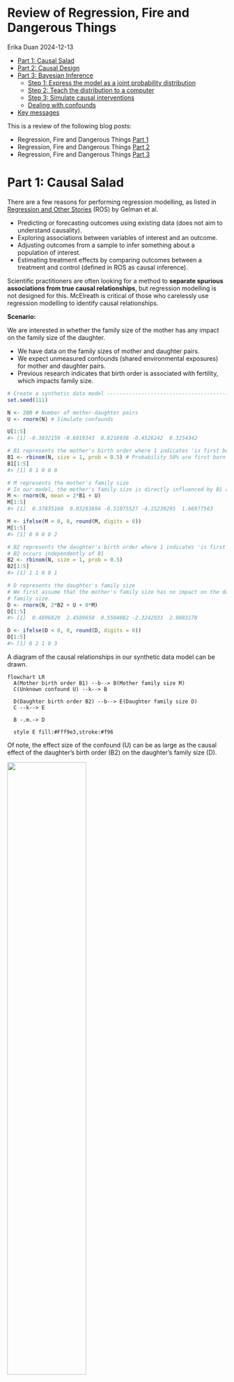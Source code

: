 Review of Regression, Fire and Dangerous Things
================
Erika Duan
2024-12-13

-   <a href="#part-1-causal-salad" id="toc-part-1-causal-salad">Part 1:
    Causal Salad</a>
-   <a href="#part-2-causal-design" id="toc-part-2-causal-design">Part 2:
    Causal Design</a>
-   <a href="#part-3-bayesian-inference"
    id="toc-part-3-bayesian-inference">Part 3: Bayesian Inference</a>
    -   <a href="#step-1-express-the-model-as-a-joint-probability-distribution"
        id="toc-step-1-express-the-model-as-a-joint-probability-distribution">Step
        1: Express the model as a joint probability distribution</a>
    -   <a href="#step-2-teach-the-distribution-to-a-computer"
        id="toc-step-2-teach-the-distribution-to-a-computer">Step 2: Teach the
        distribution to a computer</a>
    -   <a href="#step-3-simulate-causal-interventions"
        id="toc-step-3-simulate-causal-interventions">Step 3: Simulate causal
        interventions</a>
    -   <a href="#dealing-with-confounds"
        id="toc-dealing-with-confounds">Dealing with confounds</a>
-   <a href="#key-messages" id="toc-key-messages">Key messages</a>

This is a review of the following blog posts:

-   Regression, Fire and Dangerous Things [Part
    1](https://elevanth.org/blog/2021/06/15/regression-fire-and-dangerous-things-1-3/)  
-   Regression, Fire and Dangerous Things [Part
    2](https://elevanth.org/blog/2021/06/21/regression-fire-and-dangerous-things-2-3/)  
-   Regression, Fire and Dangerous Things [Part
    3](https://elevanth.org/blog/2021/06/29/regression-fire-and-dangerous-things-3-3/)

# Part 1: Causal Salad

There are a few reasons for performing regression modelling, as listed
in [Regression and Other
Stories](https://avehtari.github.io/ROS-Examples/) (ROS) by Gelman et
al. 

-   Predicting or forecasting outcomes using existing data (does not aim
    to understand causality).  
-   Exploring associations between variables of interest and an
    outcome.  
-   Adjusting outcomes from a sample to infer something about a
    population of interest.  
-   Estimating treatment effects by comparing outcomes between a
    treatment and control (defined in ROS as causal inference).

Scientific practitioners are often looking for a method to **separate
spurious associations from true causal relationships**, but regression
modelling is not designed for this. McElreath is critical of those who
carelessly use regression modelling to identify causal relationships.

**Scenario:**

We are interested in whether the family size of the mother has any
impact on the family size of the daughter.

-   We have data on the family sizes of mother and daughter pairs.  
-   We expect unmeasured confounds (shared environmental exposures) for
    mother and daughter pairs.  
-   Previous research indicates that birth order is associated with
    fertility, which impacts family size.

``` r
# Create a synthetic data model ------------------------------------------------
set.seed(111)

N <- 200 # Number of mother-daughter pairs
U <- rnorm(N) # Simulate confounds

U[1:5]
#> [1] -0.3832159 -0.6019343  0.8216938 -0.4526242  0.3254342

# B1 represents the mother's birth order where 1 indicates 'is first born'
B1 <- rbinom(N, size = 1, prob = 0.5) # Probability 50% are first born
B1[1:5]
#> [1] 0 1 0 0 0

# M represents the mother's family size
# In our model, the mother's family size is directly influenced by B1 and U
M <- rnorm(N, mean = 2*B1 + U) 
M[1:5]
#> [1]  0.37835160  0.03283694 -0.51075527 -4.15239295  1.66977563

M <- ifelse(M < 0, 0, round(M, digits = 0))
M[1:5]
#> [1] 0 0 0 0 2

# B2 represents the daughter's birth order where 1 indicates 'is first born' 
# B2 occurs independently of B1 
B2 <- rbinom(N, size = 1, prob = 0.5)
B2[1:5]
#> [1] 1 1 0 0 1 

# D represents the daughter's family size 
# We first assume that the mother's family size has no impact on the daughter's 
# family size.  
D <- rnorm(N, 2*B2 + U + 0*M) 
D[1:5]
#> [1]  0.4896820  2.4589650  0.5504082 -2.3242933  2.9083178  

D <- ifelse(D < 0, 0, round(D, digits = 0))
D[1:5]
#> [1] 0 2 1 0 3
```

A diagram of the causal relationships in our synthetic data model can be
drawn.

``` mermaid
flowchart LR  
  A(Mother birth order B1) --b--> B(Mother family size M) 
  C(Unknown confound U) --k--> B 
  
  D(Daughter birth order B2) --b--> E(Daughter family size D) 
  C --k--> E
  
  B -.m.-> D
  
  style E fill:#Fff9e3,stroke:#f96
```

Of note, the effect size of the confound (U) can be as large as the
causal effect of the daughter’s birth order (B2) on the daughter’s
family size (D).

<img
src="regression_richard_mcelreath_files/figure-gfm/unnamed-chunk-4-1.png"
style="width:60.0%" />

<img
src="regression_richard_mcelreath_files/figure-gfm/unnamed-chunk-4-2.png"
style="width:60.0%" />

<img
src="regression_richard_mcelreath_files/figure-gfm/unnamed-chunk-4-3.png"
style="width:60.0%" />

In our synthetic data model, the mother’s family size (M) has **no
impact** on the daughter’s family size (D). But what happens when we
include M in a regression model to predict D?

``` r
# Build linear regression model D = b0 + b1*M ---------------------------------- 
only_M <- lm(D ~ M)

# Output tidy linear regression coefficients and p-values  
tidy(only_M) 
```

    # A tibble: 2 x 5
      term        estimate std.error statistic  p.value
      <chr>          <dbl>     <dbl>     <dbl>    <dbl>
    1 (Intercept)    0.978    0.118       8.26 2.03e-14
    2 M              0.231    0.0685      3.38 8.82e- 4

``` r
# Output model performance metrics
glance(only_M)
```

    # A tibble: 1 x 12
      r.squared adj.r.squared sigma statistic  p.value    df logLik   AIC   BIC
          <dbl>         <dbl> <dbl>     <dbl>    <dbl> <dbl>  <dbl> <dbl> <dbl>
    1    0.0545        0.0497  1.23      11.4 0.000882     1  -324.  654.  663.
    # i 3 more variables: deviance <dbl>, df.residual <int>, nobs <int>

The linear regression model indicates that M is positively associated
with D
i.e. ![E(D) = 0.98 + 0.23 M](https://latex.codecogs.com/svg.latex?E%28D%29%20%3D%200.98%20%2B%200.23%20M "E(D) = 0.98 + 0.23 M").
This contrasts with our prior knowledge that D is independent of M and
**should be incredibly scary to regression modelling practitioners**. In
the real world, it is extremely plausible that an unknown confounder
exists that is predictive of both predictor AND outcome variables.

What happens if we add more variables into our linear regression model?
Does the misleading association between M and D disappear?

``` r
# Build linear regression model D = b0 + b1*M + b2*B1 + b3*B2 ------------------ 
M_B1_B2 <- lm(D ~ M + B1 + B2)

# Output tidy linear regression coefficients and p-values  
tidy(M_B1_B2) 
```

    # A tibble: 4 x 5
      term        estimate std.error statistic  p.value
      <chr>          <dbl>     <dbl>     <dbl>    <dbl>
    1 (Intercept)    0.400    0.132       3.02 2.88e- 3
    2 M              0.373    0.0658      5.67 5.15e- 8
    3 B1            -0.437    0.166      -2.64 9.07e- 3
    4 B2             1.33     0.145       9.16 6.85e-17

``` r
# Output model performance metrics
glance(M_B1_B2)
```

    # A tibble: 1 x 12
      r.squared adj.r.squared sigma statistic  p.value    df logLik   AIC   BIC
          <dbl>         <dbl> <dbl>     <dbl>    <dbl> <dbl>  <dbl> <dbl> <dbl>
    1     0.352         0.343  1.02      35.6 2.15e-18     3  -286.  582.  598.
    # i 3 more variables: deviance <dbl>, df.residual <int>, nobs <int>

Unfortunately, adding the variables B1 and B2 produced a model with a
larger ![\beta](https://latex.codecogs.com/svg.latex?%5Cbeta "\beta")
coefficient for M. B1 is also negatively associated with D, despite our
synthetic model specifying M to be positively dependent on B1 (so we
expect B1 and M to at least have
![\beta](https://latex.codecogs.com/svg.latex?%5Cbeta "\beta")
coefficients with the same sign).

If we examined model performance metrics like AIC and BIC, we would be
misled into concluding that the second model was the better model. It is
likely that the second model is a more predictive model. However, the
second model is also more misleading if we wanted to infer causal
relationships between the predictor (B1, B2 and M) and response (D)
variables.

This example illustrates the dangers of causal salads, where we throw
many variables into a model and hope to identify some statistically
significant ones. The best way to counter this practice is to explicitly
think about the **causal relationships among predictor variables** and
not just the causal relationships between predictor and response
variables.

In this case, our scenario is the result of **bias amplification**:

-   A predictor variable or exposure of interest (M) is confounded by
    another variable (U).  
-   Another predictor variable (B1) is included, which is also a strong
    predictor of the original exposure of interest (M). This is because
    `M <- rnorm(N, 2*B1 + U)`.  
-   The addition of B1 tends to amplify the effects of U and make
    inference worse.  
-   Best practice would be to add additional predictor variables which
    are hypothesised to be strong predictors of the outcome **but** not
    the exposure (B2). In research however, it may not be easy to
    identify such variables confidently, especially when there is
    limited information about existing causal relationships.

``` r
# Build linear regression model D = b0 + b1*M + b2*B2 ------------------ 
M_B2 <- lm(D ~ M + B2)

# Output tidy linear regression coefficients and p-values  
tidy(M_B2) 
```

    # A tibble: 3 x 5
      term        estimate std.error statistic  p.value
      <chr>          <dbl>     <dbl>     <dbl>    <dbl>
    1 (Intercept)    0.282    0.126       2.23 2.70e- 2
    2 M              0.288    0.0582      4.94 1.63e- 6
    3 B2             1.33     0.148       8.99 2.06e-16

``` r
# The coefficients of the model D ~ M + B2 are more sensible than those of 
# D ~ M + B1 + B2, although the coefficient of M is still misleading.   
```

# Part 2: Causal Design

Regression has no direction whereas causal models are built from
directional relationships. The simplest model
![X \to Y](https://latex.codecogs.com/svg.latex?X%20%5Cto%20Y "X \to Y")
tells us that:

-   A change in X will cause a change in Y.  
-   A change in Y will not impact X.

We can turn our modelling question into the causal graph below. This
graph represents our hypothesis about what is happening, which is why we
include an arrow from M to D.

``` mermaid
flowchart TD  
  B1 -- b --> M  
  U -- k --> M  
  U -- k --> D   
  B2 -- b --> D
  
  M -- m --> D
  
  style D fill:#Fff9e3,stroke:#333
```

Other graph construction decisions:

-   We assume that the influence of birth order on family size ***b***
    is consistent over time (the same effect size for mothers and
    daughters). This assumption may come from domain knowledge or be a
    common sense simplification.  
-   We also assume that the influence of the unobserved confound ***k***
    is the same for mothers and daughters.

The covariance between two variables can be calculated directly from a
causal graph.

If ***b*** is the causal influence of B1 on M, then the covariance
between B1 and M is just the causal effect ***b*** multiplied by the
variance of B1.

![cov(B_1, M) = b \times var(B_1)](https://latex.codecogs.com/svg.latex?cov%28B_1%2C%20M%29%20%3D%20b%20%5Ctimes%20var%28B_1%29 "cov(B_1, M) = b \times var(B_1)")

![b = \tfrac{cov(B_1, M)}{var(B_1)}](https://latex.codecogs.com/svg.latex?b%20%3D%20%5Ctfrac%7Bcov%28B_1%2C%20M%29%7D%7Bvar%28B_1%29%7D "b = \tfrac{cov(B_1, M)}{var(B_1)}")

``` r
# Check causal influence estimation using a causal graph -----------------------
cov(B1, M) / var(B1)

#> [1] 1.246625  
```

``` r
# Check covariate estimation using linear regression ---------------------------
lm(M ~ B1) |>
  tidy()
```

    # A tibble: 2 x 5
      term        estimate std.error statistic  p.value
      <chr>          <dbl>     <dbl>     <dbl>    <dbl>
    1 (Intercept)    0.545     0.111      4.90 2.01e- 6
    2 B1             1.25      0.157      7.95 1.36e-13

We are interested in the causal influence of M on D and would therefore
like to estimate ***m***. We know the following things:

-   We do not know U or ***k*** as U is unobserved.  
-   We can calculate
    ![cov(B_1, D) = b\times m \times var(B_1)](https://latex.codecogs.com/svg.latex?cov%28B_1%2C%20D%29%20%3D%20b%5Ctimes%20m%20%5Ctimes%20var%28B_1%29 "cov(B_1, D) = b\times m \times var(B_1)")
    as we multiply the causes ***b*** and ***m*** when there are
    multiple arrows on a path.

We can therefore solve for ***m***.

![m = \tfrac{cov(B_1, D)}{b\times var(B_1)}](https://latex.codecogs.com/svg.latex?m%20%3D%20%5Ctfrac%7Bcov%28B_1%2C%20D%29%7D%7Bb%5Ctimes%20var%28B_1%29%7D "m = \tfrac{cov(B_1, D)}{b\times var(B_1)}")
where
![b = \tfrac{cov(B_1, M)}{var(B_1)}](https://latex.codecogs.com/svg.latex?b%20%3D%20%5Ctfrac%7Bcov%28B_1%2C%20M%29%7D%7Bvar%28B_1%29%7D "b = \tfrac{cov(B_1, M)}{var(B_1)}")

![m = \tfrac{cov(B_1, D)}{cov(B_1, M)}](https://latex.codecogs.com/svg.latex?m%20%3D%20%5Ctfrac%7Bcov%28B_1%2C%20D%29%7D%7Bcov%28B_1%2C%20M%29%7D "m = \tfrac{cov(B_1, D)}{cov(B_1, M)}")

``` r
# Solve for m using a causal graph ---------------------------------------------
cov(B1, D) / cov(B1, M)
#> [1] -0.02005616  

# This agrees with our prior knowledge that M has no effect on D  
```

``` r
# Test for different values of m -----------------------------------------------
set.seed(111)

D2 <- rnorm(N, 2*B2 + U + 0.7*M) 
D2 <- ifelse(D2 < 0, 0, round(D2, digits = 0))

cov(B1, D2) / cov(B1, M)
#> [1] 0.3991978

D3 <- rnorm(N, 2*B2 + U + 1.5*M) 
D3 <- ifelse(D3 < 0, 0, round(D3, digits = 0))

cov(B1, D3) / cov(B1, M)
#> [1] 1.19655
```

However, this solution does not provide us information about the
uncertainty of our estimate of ***m***. A computationally intensive way
of doing this is to repeat the data simulation many times and obtain a
bootstrap estimate. However, performing bootstraps is not always
possible.

``` r
# Calculate bootstrap estimate for 1000 simulations ----------------------------
set.seed(111)

N <- 200 
U <- rnorm(N, 0, 1) 
B1 <- rbinom(N, size=1, prob = 0.5) 
M <- rnorm(N, 2*B1 + U)
M <- ifelse(M < 0, 0, round(M, digits = 0))
B2 <- rbinom(N, size = 1, prob = 0.5)
D <- rnorm(N, 2*B2 + U + 0*M)
D <- ifelse(D < 0, 0, round(D, digits = 0))

# Define bootstrap statistic i.e. m = cov(B1, D) / cov(B1, M)  
f <- function(data,indices) 
  with(data[indices,], cov(B1, D) / cov(B1, M))

# Define dataset structure
data_sim <- data.frame(
  M = M,
  D = D,
  B1 = B1,
  B2 = B2
)

# Perform bootstrap
boot(data = data_sim, statistic = f, R = 1000) |>
  tidy()
```

    # A tibble: 1 x 3
      statistic     bias std.error
          <dbl>    <dbl>     <dbl>
    1   -0.0201 0.000772     0.151

Thinking like a graph involves multiple stages:

-   **Step 1:** Specify a generative model of the data and include
    unmeasured confounds. This generative model can be a simple directed
    acyclic graph (DAG) or a detailed system of equations.  
-   **Step 2:** Choose a specific exposure of interest and outcome of
    interest, for example M and D respectively.  
-   **Step 3:** Use the model structure to deduce a procedure for
    calculating the causal influence of the exposure on the outcome.  
-   **Step 4:** Repeat steps 2 and 3 if calculating multiple causal
    effects.

A single causal model implies a variety of statistical models, with
potentially a different statistical model for each causal question.

Even if we do not have any ideas about the exact functions between
different variables, we can use **do-calculus** to query a DAG and
determine if there is a method to estimate a causal effect.

The key ideas behind **do-calculus** are:

-   Use statistical or experimental design choices to remove confounds
    for an association of interest between an exposure and outcome.
    Graphically, this is equivalent to removing all arrows entering the
    exposure of interest. In medical research, we can achieve this
    scenario by conducting randomised controlled trials (RCTs) to
    experimentally set different values for M.  
-   The remaining association is an estimate of the causal effect of the
    exposure on the outcome.

In our scenario, we would be interested in modelling the intervention
below to calculate
![p(D\|do(M))](https://latex.codecogs.com/svg.latex?p%28D%7Cdo%28M%29%29 "p(D|do(M))"),
which is the distribution of D when we intervene on M.

``` mermaid
flowchart TD  
  U --> D   
  B2 --> D
  M --> D
  
  B1
  
  style D fill:#Fff9e3,stroke:#333
```

When RCTs cannot be conducted (for ethical or financial reasons),
do-calculus provides an algorithm for deducing statistical methods to
convert our original hypothesised model into the simplified model above
and to then calculate
![p(D\|do(M))](https://latex.codecogs.com/svg.latex?p%28D%7Cdo%28M%29%29 "p(D|do(M))").

# Part 3: Bayesian Inference

According to McElreath, **full-luxury Bayesian inference** is an
approach which:

-   Uses all variables and expresses all of their relationships as a
    joint probability distribution (only uses one statistical model
    unlike the causal graph approach).  
-   Any available data can be used to constrain the joint probability
    distribution, eliminate possibilities and refine information about
    causal effects.  
-   This process automatically realises and derives the statistical
    implications of the causal model.  
-   This process allows estimations in finite samples, with missing
    data, measurement errors or other common errors present.

## Step 1: Express the model as a joint probability distribution

We can rewrite our original generative code as a joint probability
distribution.

``` r
# Original generative model to be converted ------------------------------------
set.seed(111)

N <- 200 
U <- rnorm(N, 0, 1) 
B1 <- rbinom(N, size=1, prob = 0.5) 
M <- rnorm(N, 2*B1 + U)
M <- ifelse(M < 0, 0, round(M, digits = 0)) # [1]
B2 <- rbinom(N, size = 1, prob = 0.5)
D <- rnorm(N, 2*B2 + U + 0*M)
D <- ifelse(D < 0, 0, round(D, digits = 0)) # [1]

# [1] We will skip these lines to simplify our joint probability distribution
```

Let ![i](https://latex.codecogs.com/svg.latex?i "i") represent an
individual mother-daughter pair. The joint probability distribution is
derived from the following distinct probability distributions:

![M_i \sim Normal(\mu_i, \sigma)](https://latex.codecogs.com/svg.latex?M_i%20%5Csim%20Normal%28%5Cmu_i%2C%20%5Csigma%29 "M_i \sim Normal(\mu_i, \sigma)")
where
![\mu_i = \alpha_1 + bB\_{1,i} + kU_i](https://latex.codecogs.com/svg.latex?%5Cmu_i%20%3D%20%5Calpha_1%20%2B%20bB_%7B1%2Ci%7D%20%2B%20kU_i "\mu_i = \alpha_1 + bB_{1,i} + kU_i")

![D_i \sim Normal(\nu_i, \tau)](https://latex.codecogs.com/svg.latex?D_i%20%5Csim%20Normal%28%5Cnu_i%2C%20%5Ctau%29 "D_i \sim Normal(\nu_i, \tau)")
where
![\nu_i = \alpha_2 + bB\_{2,i} + mM_i+ kU_i](https://latex.codecogs.com/svg.latex?%5Cnu_i%20%3D%20%5Calpha_2%20%2B%20bB_%7B2%2Ci%7D%20%2B%20mM_i%2B%20kU_i "\nu_i = \alpha_2 + bB_{2,i} + mM_i+ kU_i")

![B\_{j,i} \sim Bernoulli(p)](https://latex.codecogs.com/svg.latex?B_%7Bj%2Ci%7D%20%5Csim%20Bernoulli%28p%29 "B_{j,i} \sim Bernoulli(p)")

![U_i \sim Normal(0,1)](https://latex.codecogs.com/svg.latex?U_i%20%5Csim%20Normal%280%2C1%29 "U_i \sim Normal(0,1)")

The values for U have not been observed so we cannot estimate the mean
and variance of U. However, it is fine to assign U a standardised normal
distribution. As U is an unobserved variable, it is a prior.

We also need to specify probability distributions for the latent
variables ***b***, ***m***, ***k*** and so on. These parameters are also
unobserved variables and therefore also priors. Assigning prior
probability distributions to unobserved variables is an art that can be
refined by simulating the observations implied by the prior probability
assignments. For our scenario, we will use weakly regularising
distributions that encode skepticism of large causal effects.

![\alpha_1, \alpha_2, b, m \sim Normal(0, 0.5)](https://latex.codecogs.com/svg.latex?%5Calpha_1%2C%20%5Calpha_2%2C%20b%2C%20m%20%5Csim%20Normal%280%2C%200.5%29 "\alpha_1, \alpha_2, b, m \sim Normal(0, 0.5)")  
![k, \sigma, \tau \sim Exponential(1)](https://latex.codecogs.com/svg.latex?k%2C%20%5Csigma%2C%20%5Ctau%20%5Csim%20Exponential%281%29 "k, \sigma, \tau \sim Exponential(1)")  
![p \sim Beta(2,2)](https://latex.codecogs.com/svg.latex?p%20%5Csim%20Beta%282%2C2%29 "p \sim Beta(2,2)")

The parameter ***k*** has been assigned an exponential distribution to
constrain it to be positive. Although we do not know if the effect of U
on M or D is positive or negative, we need to force it to be one or the
other as the sign of U impacts each M-D pair. This enforced constraint
helps with the next step.

## Step 2: Teach the distribution to a computer

The variables of our final joint probability distribution are:

-   the observed variables (the data)  
-   the latent variables (the unknown parameters)

Every time we acquire new data, we acquire new information about these
variables and we can update the joint distribution to see if it implies
new information about any of the other i.e. latent variables.

In our scenario, the information we have is observations of M, D, B1 and
B2. We want to know if these observations imply anything about ***m***.

``` r
# Load Bayesian modelling packages ---------------------------------------------
library(rethinking)
library(cmdstanr)

# Define Bayesian model --------------------------------------------------------
data <- list(N = N,
             M = M,
             D = D,
             B1 = B1,
             B2 = B2)

set.seed(111)

bayes_model <- ulam(
  alist(
    # Mum model
    M ~ normal(mu, sigma),
    mu <- a1 + b*B1 + k*U[i],
    
    # Daughter model
    D ~ normal(nu, tau),
    nu <- a2 + b*B2 + m*M + k*U[i],
    
    # B1 and B2
    B1 ~ bernoulli(p),
    B2 ~ bernoulli(p),
    
    # Unmeasured confound is also included
    vector[N]:U ~ normal(0, 1),
    
    # Priors or latent variables
    c(a1, a2, b, m) ~ normal(0, 0.5),
    c(k, sigma, tau) ~ exponential(1),
    p ~ beta(2, 2)
  ),
  data = data,
  chains = 4, 
  cores = 4, 
  iter = 2000, 
  cmdstan = TRUE)
```

The `cmdstanr` package uses automatic differentiation to sample from the
approximate joint distribution of the specified model, **conditional on
the observed data**.

``` r
# Summarise the marginal distributions of m, b and k ---------------------------
precis(bayes_model, pars = c("m", "b", "k")) 
```

            mean        sd       5.5%     94.5%     rhat  ess_bulk
    m 0.06425187 0.1190338 -0.1317059 0.2571193 1.019846  223.8204
    b 1.25957636 0.1005843  1.1013234 1.4215938 1.000825 3842.8306
    k 0.59038828 0.1671759  0.2837118 0.8159069 1.023639  188.5850

``` r
# Estimates for m, b and k are much closer to the original values used in our 
# generative model i.e. m = 0, b = 2 and k = 1.   
```

## Step 3: Simulate causal interventions

Imagine that we also want to know the causal effect of intervening on B1
on D
i.e. ![P(D \| do(B_1))](https://latex.codecogs.com/svg.latex?P%28D%20%7C%20do%28B_1%29%29 "P(D | do(B_1))").
This causal effect depends on multiple parameters (the product of
***b*** and ***m*** instead of only ***m***) and it can also be
computed.

``` r
# Directly calculate b*m from original Bayesian model --------------------------
# As the causal model is a linear model, the average effect of intervening on B1
# must be b * m.    

posterior <- extract.samples(bayes_model)
quantile(with(posterior, b*m))
```

             0%         25%         50%         75%        100% 
    -0.40037008 -0.01866835  0.08150841  0.18459810  0.55531662 

The median is 0.082 and there is a wide range of both positive and
negative effects, which indicates that there is no effect on D when we
intervene on B1. This is expected, as ***m*** is close to 0 and
uncertain.

``` r
# Simulate intervention on B1 and its effect on D ------------------------------
# B1 can only be 0 or 1 

# Scenario 1: Let B1 = 0  
# Simulate the distribution of M   
M_B1_0 <- with(posterior, a1 + b*0 + k*0)
# Use simulated values of M to simulate the distribution of D  
D_B1_0 <- with(posterior, a2 + b*0 + m*M_B1_0 + k*0)

# Scenario 2: Let B1 = 1
M_B1_1 <- with(posterior, a1 + b*1 + k*0)
D_B1_1 <- with(posterior, a2 + b*0 + m*M_B1_1 + k*0)

# Obtain distribution of D_B1_1 - D_B1_0 --------------------------------------- 
# This is the causal effect of changing B1 from 0 to 1    
dist_D_B1 <- D_B1_1 - D_B1_0
quantile(dist_D_B1)
```

             0%         25%         50%         75%        100% 
    -0.40037008 -0.01866835  0.08150841  0.18459810  0.55531662 

The quantiles calculated by the two methods are identical, as they are
computed from the same simulated samples from the joint probability
distribution.

## Dealing with confounds

An advantage of Bayesian inference is that it can automatically discover
ways to manage confounds like U.

Imagine we have a more complicated generative model where B1 also
influences D directly (for example, because first-born mothers tend to
gain an inheritance which can support their daughter’s future family).
We also have two new variables V and W, which are caused by U.

``` mermaid
flowchart TD  
  U --v--> V 
  U --w--> W 
  U --k--> D 
  U --k--> M
  
  B2 --b--> D
  M --m--> D
  
  B1 --b--> M
  B1 --d--> D
  
  style D fill:#Fff9e3,stroke:#333
```

B1 therefore becomes another confound that we have to control for when
calculating the causal effect of M on D. However, we can now use V and W
to remove the confounding effect of U.

``` r
# Define more complex Bayesian model -------------------------------------------
set.seed(111)

N <- 200 

# Simulate unobserved confound U and its effects on V and W
U <- rnorm(N, 0, 1) 
V <- rnorm(N, U, 1)
W <- rnorm(N, U, 1)

# Simulate birth order and family size
B1 <- rbinom(N, size = 1, prob = 0.5) 
M <- rnorm(N, 2*B1 + U)

B2 <- rbinom(N, size = 1, prob = 0.5)
D <- rnorm(N, 2*B2 + 0.5*B1 + U + 0*M)

# Define Bayesian model --------------------------------------------------------
# We no longer know the distributions of B1 and B2
complex_data <- list(
  N = N,
  M = M,
  D = D,
  B1 = B1,
  B2 = B2,
  V = V,
  W = W)

complex_bayes_model <- ulam(
    alist(
        M ~ normal(muM, sigmaM),
        muM <- a1 + b*B1 + k*U[i],
        
        D ~ normal(muD, sigmaD),
        muD <- a2 + b*B2 + d*B1 + m*M + k*U[i],
        
        W ~ normal(muW, sigmaW),
        muW <- a3 + w*U[i],
        
        V ~ normal(muV , sigmaV),
        muV <- a4 + v*U[i],
        
        vector[N]:U ~ normal(0, 1),
        
        # Still use weakly regularising distributions for priors
        c(a1, a2, a3, a4, b, d, m) ~ normal(0, 0.5),
        c(k, w, v) ~ exponential(1),
        c(sigmaM, sigmaD, sigmaW, sigmaV) ~ exponential(1)
        
    ), 
    data = complex_data,
    chains = 4, 
    cores = 4 , 
    iter = 2000 , 
    cmdstan = TRUE)
```

``` r
precis(complex_bayes_model)
```

                  mean         sd        5.5%      94.5%      rhat ess_bulk
    m       0.16960054 0.08188694  0.03960823 0.30279672 1.0012207 2147.273
    d       0.11476251 0.21787101 -0.21937491 0.46469234 1.0009631 3376.670
    b       1.95276557 0.11099411  1.77532945 2.12747330 1.0014163 4492.762
    a4      0.06231286 0.09396005 -0.09135014 0.21177960 1.0018730 1730.048
    a3     -0.09258681 0.09619545 -0.24360191 0.06319867 1.0015615 2133.334
    a2      0.02533199 0.14210585 -0.19491012 0.25011709 1.0002476 2927.299
    a1     -0.02933989 0.10772048 -0.20312861 0.14205601 1.0002731 2216.305
    v       1.03576492 0.09353699  0.89094659 1.18875650 1.0015247 1612.433
    w       0.94411181 0.09734003  0.79335103 1.10128210 0.9999713 2242.923
    k       0.97237904 0.09985011  0.81729938 1.13449495 1.0028707 1117.619
    sigmaV  0.85668174 0.07402561  0.73700181 0.97304161 1.0008793 1755.953
    sigmaW  1.01028818 0.06871882  0.90271051 1.12292165 1.0000127 3043.080
    sigmaD  1.12867762 0.07092363  1.02012395 1.24701320 0.9997250 4284.407
    sigmaM  0.98410645 0.07165032  0.87547982 1.10058695 1.0030935 2006.551

``` r
# Examine results from confounded multiple regression model --------------------
lm(D ~ M + B1 + B2 + V + W) |>
  tidy()
```

    # A tibble: 6 x 5
      term        estimate std.error statistic  p.value
      <chr>          <dbl>     <dbl>     <dbl>    <dbl>
    1 (Intercept)  -0.0982    0.160     -0.615 5.39e- 1
    2 M             0.380     0.0779     4.88  2.24e- 6
    3 B1           -0.258     0.232     -1.11  2.67e- 1
    4 B2            2.17      0.174     12.5   1.39e-26
    5 V             0.260     0.0836     3.11  2.17e- 3
    6 W             0.297     0.0755     3.93  1.18e- 4

``` r
# Multiple regression fails to account for confounding relationships and 
# provides a positive coefficient for m.  
```

A disadvantage of the Bayesian inference approach is that some
calculations are inefficient or impossible to run. Some algebraic
thinking can help make the inference more efficient and reliable.

For example, in our original model, we can ignore the impact of U by
treating M and D as pairs of values drawn from a common (multivariate
normal) distribution with some correlation induced by U.

The joint probability distribution therefore does not need to include U:

![\Bigl( \begin{matrix} M_i \\\\ D_i \end{matrix} \Bigr) \sim MVNormal \Bigl( \bigl( \begin{matrix} u_i \\\\ v_i \end{matrix} \bigr) , \Sigma \Bigr)](https://latex.codecogs.com/svg.latex?%5CBigl%28%20%5Cbegin%7Bmatrix%7D%20M_i%20%5C%5C%20D_i%20%5Cend%7Bmatrix%7D%20%5CBigr%29%20%5Csim%20MVNormal%20%5CBigl%28%20%5Cbigl%28%20%5Cbegin%7Bmatrix%7D%20u_i%20%5C%5C%20v_i%20%5Cend%7Bmatrix%7D%20%5Cbigr%29%20%2C%20%5CSigma%20%5CBigr%29 "\Bigl( \begin{matrix} M_i \\ D_i \end{matrix} \Bigr) \sim MVNormal \Bigl( \bigl( \begin{matrix} u_i \\ v_i \end{matrix} \bigr) , \Sigma \Bigr)")

![u_i = a_1 + bB\_{1,i}](https://latex.codecogs.com/svg.latex?u_i%20%3D%20a_1%20%2B%20bB_%7B1%2Ci%7D "u_i = a_1 + bB_{1,i}")

![v_i = a_2 + bB\_{2,i} + mM_i](https://latex.codecogs.com/svg.latex?v_i%20%3D%20a_2%20%2B%20bB_%7B2%2Ci%7D%20%2B%20mM_i "v_i = a_2 + bB_{2,i} + mM_i")

![B\_{j, i} \sim Bernoulli(p)](https://latex.codecogs.com/svg.latex?B_%7Bj%2C%20i%7D%20%5Csim%20Bernoulli%28p%29 "B_{j, i} \sim Bernoulli(p)")

``` r
# Define simplified Bayesian model ---------------------------------------------
set.seed(111)

# Sigma is the covariance matrix that attempts to learn the residual association
# between M and D due to U so U can be excluded

mvn_bayes_model <- ulam(
    alist(
        c(M, D) ~ multi_normal(c(mu, nu), Rho, Sigma),
        mu <- a1 + b*B1, 
        nu <- a2 + b*B2 + m*M,
        
        c(a1, a2, b, m) ~ normal(0, 0.5),
        Rho ~ lkj_corr(2),
        Sigma ~ exponential(1)
    ), 
    data = data, 
    chains = 4, 
    cores = 4, 
    cmdstan = TRUE)
```

``` r
precis(mvn_bayes_model, 3)
```

                   mean         sd        5.5%     94.5%     rhat  ess_bulk
    m        0.07435733 0.10559172 -0.09773703 0.2460944 1.005598  685.2339
    b        1.26509529 0.09926416  1.10734340 1.4294633 1.001187 1262.3625
    a2       0.54444654 0.15668036  0.30732971 0.7950777 1.004824  727.3945
    a1       0.51910548 0.08975037  0.37723323 0.6627066 1.005372 1314.2208
    Rho[1,1] 1.00000000 0.00000000  1.00000000 1.0000000       NA        NA
    Rho[2,1] 0.29534553 0.11466591  0.10145410 0.4706128 1.005545  734.8973
    Rho[1,2] 0.29534553 0.11466591  0.10145410 0.4706128 1.005545  734.8973
    Rho[2,2] 1.00000000 0.00000000  1.00000000 1.0000000       NA        NA
    Sigma[1] 1.11346473 0.05691709  1.02656340 1.2081238 1.000072 1937.2072
    Sigma[2] 1.08038981 0.06441891  0.98564164 1.1899950 1.008704  987.7994

Another problem with the Bayesian inference approach is that we do not
necessarily understand how our analysis extracts the final information
(as it is all hidden under complex probability theory). Understanding
why an inference is possible or not helps us anticipate results and
design better research.

The full-luxury Bayesian inference approach and the causal design
approach complement each other because 1) we can use do-calculus to
identify when inference is possible and which variables can be ignored,
and then 2) use Bayesian inference to perform the calculations. Both
models depend on the definition and analysis of a generative model. The
assumptions required to build a generative model must come from prior
research or hypotheses constructed using domain knowledge.

# Key messages

-   The interpretation of statistical results always depends upon causal
    assumptions, assumptions that ultimately cannot be tested with
    available data. This is why we need to interpret statistical
    modelling and machine learning results with caution and be skeptical
    of those making claims about causality. See [Westreich et al
    2013](https://academic.oup.com/aje/article/177/4/292/147738) for a
    more detailed example.  
-   Graphical causal inference (including RCTs) requires a different
    statistical model for each causal query.  
-   Bayesian inference only requires a single statistical model (the
    joint probability distribution) to obtain different causal queries
    through different simulations.  
-   Because we care about estimating uncertainty in a finite sample,
    using a causal design approach without incorporating Bayesian
    inference is incomplete, as we lack a reliable and efficient method
    to perform calculations.
